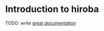 # Introduction to hiroba

TODO: write [great documentation](http://jacobian.org/writing/great-documentation/what-to-write/)
